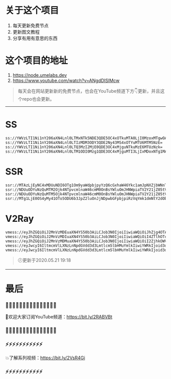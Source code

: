 # 关于这个项目
1. 每天更新免费节点
2. 更新图文教程
3. 分享有用有意思的东西

# 这个项目的地址
1. https://node.umelabs.dev
2. https://www.youtube.com/watch?v=ANgdDISlMcw

> 每天会在网站更新新的免费节点，也会在YouTube频道下方👇更新，并且这个repo也会更新。



---

# SS

```http
ss://YWVzLTI1Ni1nY206aXN4Lnl0LTMxNTk5NDE3QDE5OC4xOTkuMTA0LjI0MzoxMTgwOA==
ss://YWVzLTI1Ni1nY206aXN4Lnl0LTIzMDM3ODY3QDE2Ny43MS4xOTYuMTU6MTM5NzE=
ss://YWVzLTI1Ni1nY206aXN4Lnl0LTQ3MzI2MjE0QDE3OC4xMjguNTkuMzE6MTUzNzk=
ss://YWVzLTI1Ni1nY206aXN4Lnl0LTM1ODI0Mzg1QDE3OC4xMjguMTI3LjIxMDoxNTg1MA==
```

# SSR

```http
ssr://MTAzLjEyNC4xMDUuNDI6OTg1Om9yaWdpbjpyYzQ6cGxhaW46Ykc1amJpNXZjbWNnTm1Wbi8_b2Jmc3BhcmFtPSZyZW1hcmtzPTVyU2I1cDJKNTUtMlJRJmdyb3VwPVRHNWpiaTV2Y21j
ssr://NDUuODYuNzQuMTM2Ojk4NTpvcmlnaW46cmM0OnBsYWluOmJHNWpiaTV2Y21jZ05tVm4vP29iZnNwYXJhbT0mcmVtYXJrcz01clNiNXAySjU1LTJSZyZncm91cD1URzVqYmk1dmNtYw
ssr://NDUuODYuNzQuMTM5Ojk4NTpvcmlnaW46cmM0OnBsYWluOmJHNWpiaTV2Y21jZ05tVm4vP29iZnNwYXJhbT0mcmVtYXJrcz01clNiNXAySjU1LTJSdyZncm91cD1URzVqYmk1dmNtYw
ssr://MTg1LjE0OS4yMy41OTo5ODU6b3JpZ2luOnJjNDpwbGFpbjpiRzVqYmk1dmNtY2dObVZuLz9vYmZzcGFyYW09JnJlbWFya3M9NXJTYjVwMko1NS0yU0EmZ3JvdXA9VEc1amJpNXZjbWM
```

# V2Ray

```http
vmess://eyJhZGQiOiJ2MnVzMDEuaXN4YS50b3AiLCJob3N0IjoiIiwiaWQiOiJhZjg4OTAyZi0xMTVjLTQ0ZTYtOWU4NS1lMzgyZDcxMjUyM2EiLCJuZXQiOiJ3cyIsInBhdGgiOiJcL3JheSIsInBvcnQiOiI0NDMiLCJwcyI6ImlzeC55dC0wMSIsInRscyI6InRscyIsInYiOjIsImFpZCI6MCwidHlwZSI6Im5vbmUifQo=
vmess://eyJhZGQiOiJ2MnVzMDIuaXN4YS50b3AiLCJob3N0IjoiIiwiaWQiOiI4ZTlhOTcyOS1jMDk4LTQyZDAtYjFhYy1jYjA2NWI4ZTExZmMiLCJuZXQiOiJ3cyIsInBhdGgiOiJcL3JheSIsInBvcnQiOiI0NDMiLCJwcyI6ImlzeC55dC0wMiIsInRscyI6InRscyIsInYiOjIsImFpZCI6MCwidHlwZSI6Im5vbmUifQo=
vmess://eyJhZGQiOiJ2MnVzMDMuaXN4YS50b3AiLCJob3N0IjoiIiwiaWQiOiI2ZjhkOWVhMi1hMmIzLTQ0NzktYjU3NC02NmFlYzJlYjM5ODAiLCJuZXQiOiJ3cyIsInBhdGgiOiJcL3JheSIsInBvcnQiOiI0NDMiLCJwcyI6ImlzeC55dC0wMyIsInRscyI6InRscyIsInYiOjIsImFpZCI6MCwidHlwZSI6Im5vbmUifQo=
vmess://eyJwcyI6IltmcmVlLXNzLnNpdGVdd3d3Lmtlcm5lbHMuYmlkIiwiYWRkIjoid3d3Lmtlcm5lbHMuYmlkIiwicG9ydCI6IjQ0MyIsImlkIjoiMWU2NWJhODAtMzhhYS0yZGQ2LWMzZjQtZTU1MWMzZmJmMjdhIiwiYWlkIjoiMCIsIm5ldCI6IndzIiwidHlwZSI6Im5vbmUiLCJob3N0IjoiL3dzIiwidGxzIjoidGxzIn0=
vmess://eyJwcyI6IltmcmVlLXNzLnNpdGVdd3d3Lmtlcm5lbHMuYmlkIiwiYWRkIjoid3d3Lmtlcm5lbHMuYmlkIiwicG9ydCI6IjgwIiwiaWQiOiIwMDEzNTVlZS1lZmQxLTZkMWUtYWZkOS02MmU3YWIyY2M2YjQiLCJhaWQiOiIwIiwibmV0Ijoid3MiLCJ0eXBlIjoibm9uZSIsImhvc3QiOiIvd3MiLCJ0bHMiOiJub25lIn0=
```



> 🕖更新于2020.05.21 19:18

---

# 最后
### 🌸🌸🌸🌸🌸🌸🌸🌸🌸🌸🌸🌸🌸🌸🌸

👏欢迎大家订阅YouTube频道：https://bit.ly/2RABVBt

### 🌸🌸🌸🌸🌸🌸🌸🌸🌸🌸🌸🌸🌸🌸🌸



### ⚡️⚡️⚡️⚡️⚡️⚡️⚡️⚡️⚡️⚡️⚡️

💥了解系列视频：https://bit.ly/2VsR4Gi

### ⚡️⚡️⚡️⚡️⚡️⚡️⚡️⚡️⚡️⚡️⚡️